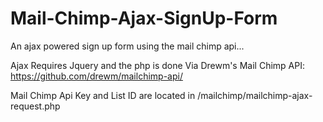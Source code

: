 # Mail-Chimp-Ajax-SignUp-Form
An ajax powered sign up form using the mail chimp api...

Ajax Requires Jquery and the php is done Via Drewm's Mail Chimp API: https://github.com/drewm/mailchimp-api/

Mail Chimp Api Key and List ID are located in /mailchimp/mailchimp-ajax-request.php

